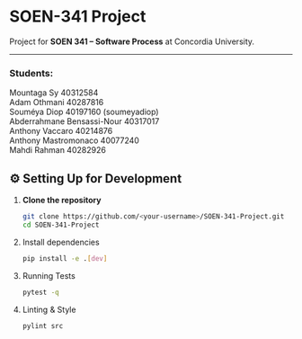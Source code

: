 # SOEN-341 Project

Project for **SOEN 341 – Software Process** at Concordia University.

---
### Students:
   Mountaga Sy  40312584  
   Adam Othmani 40287816  
   Souméya Diop 40197160  (soumeyadiop)  
   Abderrahmane Bensassi-Nour 40317017  
   Anthony Vaccaro 40214876  
   Anthony Mastromonaco 40077240  
   Mahdi Rahman 40282926  

   

## ⚙️ Setting Up for Development

1. **Clone the repository**
   ```bash
   git clone https://github.com/<your-username>/SOEN-341-Project.git
   cd SOEN-341-Project

2. Install dependencies
   ```bash
   pip install -e .[dev]

3. Running Tests
   ```bash
   pytest -q

4. Linting & Style
   ```bash
   pylint src

